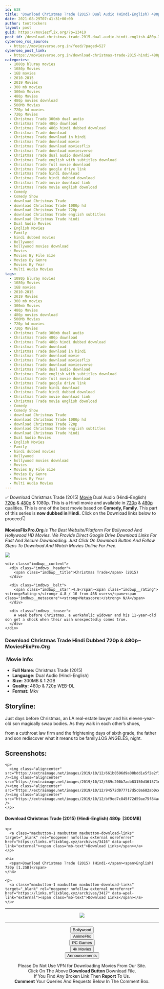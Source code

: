 ```yaml
---
id: 638
title: 'Download Christmas Trade (2015) Dual Audio (Hindi-English) 480p [300MB] || 720p [1.2GB]'
date: 2021-08-29T07:41:31+00:00
author: tentrockers
layout: post
guid: https://moviezflix.org/?p=13410
post id: /download-christmas-trade-2015-dual-audio-hindi-english-480p-300mb-720p-1-2gb/
cyberseo_rss_source:
  - https://moviesverse.org.in/feed/?paged=527
cyberseo_post_link:
  - https://moviesverse.org.in/download-christmas-trade-2015-hindi-480p-720p/
categories:
  - 1080p bluray movies
  - 1080p Movies
  - 1GB movies
  - 2010-2015
  - 2019 Movies
  - 300 mb movies
  - 300mb Movies
  - 480p Movies
  - 480p movies download
  - 500Mb Movies
  - 720p hd movies
  - 720p Movies
  - Christmas Trade 300mb dual audio
  - Christmas Trade 480p download
  - Christmas Trade 480p hindi dubbed download
  - Christmas Trade download
  - Christmas Trade download in hindi
  - Christmas Trade download movie
  - Christmas Trade download moviesflix
  - Christmas Trade download moviesverse
  - Christmas Trade dual audio download
  - Christmas Trade english with subtitles download
  - Christmas Trade full movie download
  - Christmas Trade google drive link
  - Christmas Trade hindi download
  - Christmas Trade hindi dubbed download
  - Christmas Trade movie download link
  - Christmas Trade movie english download
  - Comedy
  - Comedy Show
  - download Christmas Trade
  - download Christmas Trade 1080p hd
  - download Christmas Trade 720p
  - download Christmas Trade english subtitles
  - download Christmas Trade hindi
  - Dual Audio Movies
  - English Movies
  - Family
  - hindi dubbed movies
  - Hollywood
  - hollywood movies download
  - Movies
  - Movies By File Size
  - Movies By Genre
  - Movies By Year
  - Multi Audio Movies
tags:
  - 1080p bluray movies
  - 1080p Movies
  - 1GB movies
  - 2010-2015
  - 2019 Movies
  - 300 mb movies
  - 300mb Movies
  - 480p Movies
  - 480p movies download
  - 500Mb Movies
  - 720p hd movies
  - 720p Movies
  - Christmas Trade 300mb dual audio
  - Christmas Trade 480p download
  - Christmas Trade 480p hindi dubbed download
  - Christmas Trade download
  - Christmas Trade download in hindi
  - Christmas Trade download movie
  - Christmas Trade download moviesflix
  - Christmas Trade download moviesverse
  - Christmas Trade dual audio download
  - Christmas Trade english with subtitles download
  - Christmas Trade full movie download
  - Christmas Trade google drive link
  - Christmas Trade hindi download
  - Christmas Trade hindi dubbed download
  - Christmas Trade movie download link
  - Christmas Trade movie english download
  - Comedy
  - Comedy Show
  - download Christmas Trade
  - download Christmas Trade 1080p hd
  - download Christmas Trade 720p
  - download Christmas Trade english subtitles
  - download Christmas Trade hindi
  - Dual Audio Movies
  - English Movies
  - Family
  - hindi dubbed movies
  - Hollywood
  - hollywood movies download
  - Movies
  - Movies By File Size
  - Movies By Genre
  - Movies By Year
  - Multi Audio Movies
---
```

<div class="thecontent clearfix">
  <p>
    ✅ Download Christmas Trade (2015) <a href="https://moviesverse.org.in/category/movies/" data-wpel-link="internal">Movie</a> Dual Audio (Hindi-English) <a href="https://moviesverse.org.in/720p-movies/" data-wpel-link="internal">720p</a>&nbsp;&&nbsp;<a href="https://moviesverse.org.in/480p-movies/" data-wpel-link="internal">480p</a> & 1080p. This is a Hindi movie and available in <a href="https://moviesverse.org.in/720p-movies/" data-wpel-link="internal">720p</a>&nbsp;&&nbsp;<a href="https://moviesverse.org.in/480p-movies/" data-wpel-link="internal">480p</a> qualities. This is one of the best movie based on <strong>Comedy, Family</strong>. This part of this series is <strong>now dubbed in <span>Hindi.&nbsp;</span></strong><span>Click on the Download links below to proceed👇</span>
  </p>
  
  <p>
    <strong><span>MoviesFlixPro.Org&nbsp;</span></strong><em>is The Best Website/Platform For Bollywood And Hollywood HD Movies. We Provide Direct Google Drive Download Links For Fast And Secure Downloading. Just Click On Download Button And Follow Steps To&nbsp;Download And Watch Movies Online For Free.</em>
  </p>
  
  <div class="imdbwp imdbwp--movie dark">
    <div class="imdbwp__thumb">
      <a class="imdbwp__link" target="_blank" title="Christmas Trade" href="https://www.imdb.com/title/tt4558194/" rel="nofollow external noopener noreferrer" data-wpel-link="external"><img class="imdbwp__img" src="https://m.media-amazon.com/images/M/MV5BMTQ2MzMyODQzOF5BMl5BanBnXkFtZTgwNDM3NDkyNzE@._V1_SX300.jpg" /></a>
    </div>
    
    <div class="imdbwp__content">
      <div class="imdbwp__header">
        <span class="imdbwp__title">Christmas Trade</span> (2015)
      </div>
      
      <div class="imdbwp__belt">
        <span class="imdbwp__star">4.8</span><span class="imdbwp__rating"><strong>Rating:</strong> 4.8 / 10 from 468 users</span><span class="imdbwp__metascore"><strong>Metascore:</strong> N/A</span>
      </div>
      
      <div class="imdbwp__teaser">
        A week before Christmas, a workaholic widower and his 11-year-old son get a shock when their wish unexpectedly comes true.
      </div>
    </div>
  </div>
  
  <h3>
    <span>Download Christmas Trade Hindi Dubbed 720p & 480p~ MoviesFlixPro.Org</span>
  </h3>
  
  <h3>
    <span>&nbsp;Movie Info:&nbsp;</span>
  </h3>
  
  <ul>
    <li>
      <strong>Full Name: </strong>Christmas Trade (2015)
    </li>
    <li>
      <strong>Language:</strong> Dual Audio (Hindi-English)
    </li>
    <li>
      <strong>Size:</strong> 300MB & 1.2GB
    </li>
    <li>
      <strong>Quality:</strong> 480p & 720p WEB-DL
    </li>
    <li>
      <strong>Format:</strong>&nbsp;Mkv
    </li>
  </ul>
  
  <h2>
    <span>Storyline:</span>
  </h2>
  
  <p>
    Just days before Christmas, an LA real-estate lawyer and his eleven-year-old son magically swap bodies. As they walk in each other’s shoes,
  </p>
  
  <div>
    from a cutthroat law firm and the frightening days of sixth grade, the father and son rediscover what it means to be family.LOS ANGELES, night.
  </div>
  
  <div class="summary_text">
    <h2>
      <span>Screenshots:</span>
    </h2>
    
    <p>
      <img class="aligncenter" src="https://extraimage.net/images/2019/10/12/661b0596d9a08bdd1e5f2e2f11424be6.png" /><img class="aligncenter" src="https://extraimage.net/images/2019/10/12/589c200b7adb83150d361571e7379f4e.png" /><img class="aligncenter" src="https://extraimage.net/images/2019/10/12/94572d077717d5c0a682ab0ce10fa4c9.png" /><img class="aligncenter" src="https://extraimage.net/images/2019/10/12/bf9ed7c845f72d59ae75f84a48c2cfca.png" />
    </p>
  </div>
  
  <div class="inline canwrap">
    <h4>
      <span>Download Christmas Trade (2015) (Hindi-English) </span><span>480p&nbsp; [300MB]</span>
    </h4>
    
    <p>
      <a class="maxbutton-1 maxbutton maxbutton-download-links" target="_blank" rel="noopener nofollow external noreferrer" href="https://links.mflixblog.xyz/archives/3416" data-wpel-link="external"><span class="mb-text">Download Links</span></a>
    </p>
    
    <h4>
      <span>Download Christmas Trade (2015) (Hindi-</span><span>English) 720p [1.2GB]</span>
    </h4>
    
    <p>
      <a class="maxbutton-1 maxbutton maxbutton-download-links" target="_blank" rel="noopener nofollow external noreferrer" href="https://links.mflixblog.xyz/archives/3417" data-wpel-link="external"><span class="mb-text">Download Links</span></a>
    </p>
  </div>
</div>

<center>
  </p> 
  
  <hr />
  
  <p>
    <a href="http://gdrivepro.xyz/join.php" data-wpel-link="external" target="_blank" rel="nofollow external noopener noreferrer"><img src="https://i.imgur.com/FhMdWdW.png" /></a>
  </p>
  
  <hr />
  
  <p>
    <a href="https://dogemovies.xyz" target="_blank" data-wpel-link="external" rel="nofollow external noopener noreferrer"><button class="button button5">Bollywood</button></a><br /> <a href="https://animeflix.in" target="_blank" data-wpel-link="external" rel="nofollow external noopener noreferrer"><button class="button button5">AnimeFlix</button></a><br /> <a href="https://gamesflix.net/" target="_blank" data-wpel-link="external" rel="nofollow external noopener noreferrer"><button class="button button5">PC Games</button></a><br /> <a href="https://uhdmovies.in" target="_blank" data-wpel-link="external" rel="nofollow external noopener noreferrer"><button class="button button5">4k Movies</button></a><br /> <a href="https://moviesverse.org.in/announcements/" target="_blank" data-wpel-link="internal" rel="noopener"><button class="button button5">Announcements</button></a>
  </p>
  
  <div class="alert alert-danger">
    Please Do Not Use VPN for Downloading Movies From Our Site.
  </div>
  
  <div class="alert alert-success">
    Click On The Above <strong>Download Button</strong> Download File.
  </div>
  
  <div class="alert alert-warning">
    If You Find Any Broken Link Then <strong>Report</strong> To Us.
  </div>
  
  <div class="alert alert-info">
    <strong>Comment</strong> Your Queries And Requests Below In The Comment Box.
  </div>
  
  <p>
    </center>
  </p>
